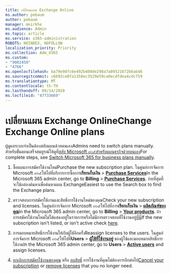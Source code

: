 ```yaml
---
title: เปลี่ยนแผน Exchange Online
ms.author: pebaum
author: pebaum
manager: mnirkhe
ms.audience: Admin
ms.topic: article
ms.service: o365-administration
ROBOTS: NOINDEX, NOFOLLOW
localization_priority: Priority
ms.collection: Adm_O365
ms.custom:
- "9002450"
- "4766"
ms.openlocfilehash: ba79e98fc6e492b408de298a7a09521672b6ab46
ms.sourcegitcommit: c6692ce0fa1358ec3529e59ca0ecdfdea4cdc759
ms.translationtype: MT
ms.contentlocale: th-TH
ms.lasthandoff: 09/14/2020
ms.locfileid: "47733669"
---
```

# <a name="change-exchange-online-plans"></a><span data-ttu-id="1b2aa-102">เปลี่ยนแผน Exchange Online</span><span class="sxs-lookup"><span data-stu-id="1b2aa-102">Change Exchange Online plans</span></span>

<span data-ttu-id="1b2aa-103">ผู้ดูแลระบบจำเป็นต้องสลับแผนด้วยตนเอง</span><span class="sxs-lookup"><span data-stu-id="1b2aa-103">Admins need to switch plans manually.</span></span> <span data-ttu-id="1b2aa-104">สำหรับขั้นตอนเสร็จสมบูรณ์ให้ดูที่[สลับ Microsoft ๓๖๕สำหรับแผนธุรกิจด้วยตนเอง](https://docs.microsoft.com/microsoft-365/commerce/subscriptions/switch-plans-manually?view=o365-worldwide)</span><span class="sxs-lookup"><span data-stu-id="1b2aa-104">For complete steps, see [Switch Microsoft 365 for business plans manually](https://docs.microsoft.com/microsoft-365/commerce/subscriptions/switch-plans-manually?view=o365-worldwide).</span></span>

1. <span data-ttu-id="1b2aa-105">ซื้อแผนการสมัครใช้งานใหม่</span><span class="sxs-lookup"><span data-stu-id="1b2aa-105">Purchase the new subscription plan.</span></span> <span data-ttu-id="1b2aa-106">ในศูนย์การจัดการ Microsoft ๓๖๕ให้ไปที่บริการการซื้อการ**เรียกเก็บเงิน**  >  **[Purchase Services](https://go.microsoft.com/fwlink/p/?linkid=868433)**</span><span class="sxs-lookup"><span data-stu-id="1b2aa-106">In the Microsoft 365 admin center, go to **Billing** > **[Purchase Services](https://go.microsoft.com/fwlink/p/?linkid=868433)**.</span></span> <span data-ttu-id="1b2aa-107">ง่ายที่สุดที่จะใช้กล่องค้นหาเพื่อค้นหาแผน Exchange</span><span class="sxs-lookup"><span data-stu-id="1b2aa-107">Easiest to use the Search box to find the Exchange plans.</span></span>

2. <span data-ttu-id="1b2aa-108">ตรวจสอบการสมัครใช้งานและสิทธิ์การใช้งานใหม่ของคุณ</span><span class="sxs-lookup"><span data-stu-id="1b2aa-108">Check your new subscription and licenses.</span></span> <span data-ttu-id="1b2aa-109">ในศูนย์การจัดการ Microsoft ๓๖๕ให้ไปที่การ**เรียกเก็บเงิน**  >  **[ผลิตภัณฑ์ของคุณ](https://go.microsoft.com/fwlink/p/?linkid=842054)**</span><span class="sxs-lookup"><span data-stu-id="1b2aa-109">In the Microsoft 365 admin center, go to **Billing** > **[Your products](https://go.microsoft.com/fwlink/p/?linkid=842054)**.</span></span> <span data-ttu-id="1b2aa-110">ถ้าการสมัครใช้งานใหม่ไม่ได้แสดงอยู่ในรายการหรือไม่มีการตรวจสอบที่ใช้งานอยู่[ที่นี่](https://docs.microsoft.com/microsoft-365/commerce/subscriptions/upgrade-to-different-plan#the-upgrade-tab-is-empty)</span><span class="sxs-lookup"><span data-stu-id="1b2aa-110">If the new subscription isn't listed, or isn't active check [here](https://docs.microsoft.com/microsoft-365/commerce/subscriptions/upgrade-to-different-plan#the-upgrade-tab-is-empty).</span></span>

3. <span data-ttu-id="1b2aa-111">การมอบหมายสิทธิ์การใช้งานให้กับผู้ใช้อีกครั้ง</span><span class="sxs-lookup"><span data-stu-id="1b2aa-111">Reassign licenses to the users.</span></span> <span data-ttu-id="1b2aa-112">ในศูนย์การจัดการ Microsoft ๓๖๕ให้ไปที่**Users**  >  **[ผู้ใช้ที่ใช้งานอยู่](https://go.microsoft.com/fwlink/p/?linkid=834822)** ของผู้ใช้และมอบหมายสิทธิ์การใช้งาน</span><span class="sxs-lookup"><span data-stu-id="1b2aa-112">In the Microsoft 365 admin center, go to **Users** > **[Active users](https://go.microsoft.com/fwlink/p/?linkid=834822)** and assign licenses.</span></span>

4. <span data-ttu-id="1b2aa-113">[ยกเลิกการสมัครใช้งานของคุณ](https://docs.microsoft.com/microsoft-365/commerce/subscriptions/cancel-your-subscription) หรือ [ลบสิทธิ์](https://docs.microsoft.com/microsoft-365/commerce/licenses/buy-licenses) การใช้งานที่คุณไม่ต้องการอีกต่อไป</span><span class="sxs-lookup"><span data-stu-id="1b2aa-113">[Cancel your subscription](https://docs.microsoft.com/microsoft-365/commerce/subscriptions/cancel-your-subscription) or [remove licenses](https://docs.microsoft.com/microsoft-365/commerce/licenses/buy-licenses) that you no longer need.</span></span>
